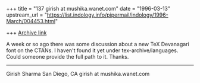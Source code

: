 +++
title = "137 girish at mushika.wanet.com"
date = "1996-03-13"
upstream_url = "https://list.indology.info/pipermail/indology/1996-March/004453.html"

+++
[Archive link](https://list.indology.info/pipermail/indology/1996-March/004453.html)

A week or so ago there was some discussion about a new TeX Devanagari
font on the CTANs.  I haven't found it yet under tex-archive/languages.
Could someone provide the full path to it.  Thanks.

-----------------------------------------------------------

Girish Sharma
San Diego, CA
girish at mushika.wanet.com






